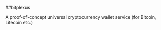 ##bitplexus

A proof-of-concept universal cryptocurrency wallet service (for Bitcoin, Litecoin etc.)